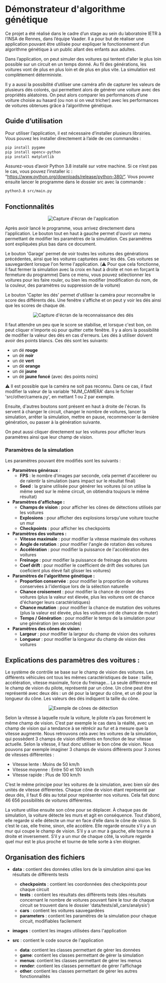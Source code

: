 # Démonstrateur d'algorithme génétique

Ce projet a été réalisé dans le cadre d’un stage au sein du laboratoire IETR à l’INSA de Rennes, dans l’équipe Vaader.
Il a pour but de réaliser une application pouvant être utilisée pour expliquer le fonctionnement d’un algorithme 
génétique à un public allant des enfants aux adultes.

Dans l’application, on peut simuler des voitures qui tentent d’aller le plus loin possible sur un circuit en un temps 
donné. Au fil des générations, les voitures vont de plus en plus loin et de plus en plus vite. La simulation est complètement déterministe.

Il y a aussi la possibilité d’utiliser une caméra afin de capturer les valeurs de plusieurs dés colorés, qui permettent
alors de générer une voiture avec des propriétés aléatoires. On peut alors comparer les performances d’une voiture 
choisie au hasard (ou non si on veut tricher) avec les performances de voitures obtenues grâce à 
l’algorithme génétique.



## Guide d’utilisation

Pour utiliser l’application, il est nécessaire d’installer plusieurs librairies. Vous pouvez les installer directement à l’aide de ces commandes :
```bash
pip install pygame
pip install opencv-python
pip install matplotlib
```
Assurez-vous d’avoir Python 3.8 installé sur votre machine. 
Si ce n’est pas le cas, vous pouvez l’installer ic : “https://www.python.org/downloads/release/python-380/”.
Vous pouvez ensuite lancer le programme dans le dossier src avec la commande :

```bash
python3.8 src/main.py
```

## Fonctionnalités

<p align="center">
  <img src="/images/menu.png" alt="Capture d'écran de l'application">
</p>

Après avoir lancé le programme, vous arrivez directement dans l'application. Le bouton tout en haut à gauche permet
d'ouvrir un menu permettant de modifier les paramètres de la simulation. Ces paramètres sont expliquées plus bas dans 
ce document.

Le bouton 'Garage' permet de voir toutes les voitures des générations précédentes, ainsi que les voitures capturées 
avec les dés. Ces voitures se sauvegardent lorsque l'on ferme l'application. (⚠️ Pour que cela fonctionne, il faut 
fermer la simulation avec la croix en haut à droite et non en forçant la fermeture du programme) Dans ce menu, vous 
pouvez sélectionner les voitures pour les faire rouler, ou bien les modifier (modification du nom,
de la couleur, des paramètres ou suppression de la voiture)

Le bouton 'Capter les dés' permet d'utiliser la caméra pour reconnaître le score des différents dés. Une fenêtre 
s'affiche  et on peut y voir les dés ainsi que les scores de chaque dé.

<p align="center">
  <img src="/images/dice.png" alt="Capture d'écran de la reconnaissance des dés">
</p>

Il faut attendre un peu que le score se stabilise, et lorsque c'est bon, on peut cliquer n'importe où pour quitter
cette fenêtre. Il y a alors la possibilité de modifier la valeur des dés en cas d'erreurs. Les dés à utiliser doivent
avoir des points blancs. Ces dés sont les suivants:
- un dé **rouge**
- un dé **noir**
- un dé **vert**
- un dé **orange**
- un dé **jaune**
- un dé **jaune foncé** (avec des points noirs)

⚠️ Il est possible que la caméra ne soit pas reconnu. Dans ce cas, il faut modifier la valeur de la variable 
'NUM_CAMERA' dans le fichier 'src/other/camera.py', en mettant 1 ou 2 par exemple.

Ensuite, d'autres boutons sont présent en haut à droite de l'écran. Ils servent à changer le circuit, changer le nombre
de voitures, lancer la simulation, arrêter la simulation, mettre en pause, recommencer la dernière génération, ou 
passer à la génération suivante.

On peut aussi cliquer directement sur les voitures pour afficher leurs paramètres ainsi que leur champ de vision.

### Paramètres de la simulation

Les paramètres pouvant être modifiés sont les suivants :
- **Paramètres généraux** :
  - **FPS** : le nombre d'images par seconde, cela permet d'accélerer ou de ralentir la simulation (sans impact sur le
  résultat final)
  - **Seed** : la graine utilisée pour générer les voitures (si on utilise la même seed sur le même circuit, on obtiendra
  toujours le même résultat)
- **Paramètres d'affichage :**
  - **Champs de vision** : pour afficher les cônes de détections utilisés par les voitures
  - **Explosions** : pour afficher des explosions lorsqu'une voiture touche un mur
  - **Checkpoints** : pour afficher les checkpoints
- **Paramètres des voitures :**
  - **Vitesse maximale** : pour modifier la vitesse maximale des voitures
  - **Angle de rotation** : pour modifier l'angle de rotation des voitures
  - **Accélération** : pour modifier la puissance de l'accélération des voitures
  - **Freinage** : pour modifier la puissance de freinage des voitures
  - **Coef drift** : pour modifier le coefficient de drift des voitures (un coeficient plus élevé fait glisser les
  voitures)
- **Paramètres de l'algorithme génétique :**
  - **Proportion conservée** : pour modifier la proportion de voitures conservées à l'identique lors de la sélection
  naturelle
  - **Chance croisement** : pour modifier la chance de croiser des voitures (plus la valeur est élevée, plus les voitures
  ont de chance d'échanger leurs caractéristiques)
  - **Chance mutation** : pour modifier la chance de mutation des voitures (plus la valeur est élevée, plus les voitures
  ont de chance de muter)
  - **Temps / Génération** : pour modifier le temps de la simulation pour une génération (en secondes)
- **Paramètres des cônes de vision :**
  - **Largeur** : pour modifier la largeur du champ de vision des voitures
  - **Longueur** : pour modifier la longueur du champ de vision des voitures


## Explications des paramètres des voitures :

Le système de contrôle se base sur le champ de vision des voitures. Les différents véhicules ont tous les mêmes 
caractéristiques de base : taille, accélération, vitesse maximale, force du freinage… La seule différence est le 
champ de vision du pilote, représenté par un cône. Un cône peut être représenté avec deux dés : un dé pour la largeur
du cône, et un dé pour la longueur du cône. Les valeurs des dés indiquent la taille du cône.

<p align="center">
  <img src="/images/cones.png" alt="Exemple de cônes de détection">
</p>

Selon la vitesse à laquelle roule la voiture, le pilote n’a pas forcément le même champ de vision. C’est par 
exemple le cas dans la réalité, avec un champ de vision qui a tendance à se rétrécir au fur et à mesure que la 
vitesse augmente. Nous retrouvons cela avec les voitures de la simulation, qui possèdent 3 champs de vision différents 
en fonction de leur vitesse actuelle. Selon la vitesse, il faut donc utiliser le bon cône de vision. Nous pouvons 
par exemple imaginer 3 champs de visions différents pour 3 zones de vitesses différentes :
- Vitesse lente : Moins de 50 km/h
- Vitesse moyenne : Entre 50 et 100 km/h
- Vitesse rapide : Plus de 100 km/h

C’est le même principe pour les voitures de la simulation, avec bien sûr des unités de vitesse différentes. Chaque 
cône de vision étant représenté par deux dés, il faut 6 dés au total pour représenter nos voitures. Cela fait 
donc 46 656 possibilités de voitures différentes.

La voiture utilise ensuite son cône pour se déplacer. À chaque pas de simulation, la voiture détecte les murs et 
agit en conséquence. Tout d’abord, elle regarde si elle détecte un mur en face d’elle dans le cône de vision. Si
c’est le cas, elle freine, sinon, elle accélère. Elle regarde ensuite s’il y a un mur qui coupe le champ de vision. 
S’il y a un mur à gauche, elle tourne à droite et inversement. S’il y a un mur de chaque côté, la voiture regarde 
quel mur est le plus proche et tourne de telle sorte à s’en éloigner.


## Organisation des fichiers

- **data** : contient des données utiles lors de la simulation ainsi que les résultats de différents tests
    - **checkpoints** : contient les coordonnées des checkpoints pour chaque circuit
    - **tests** : contient les résultats des différents tests (des résultats concernant le nombre de voitures pouvant 
faire le tour de chaque circuit se trouvent dans le dossier 'data/tests/all_cars/analysis')
    - **cars** : contient les voitures sauvegardées
    - **parameters** : contient les paramètres de la simulation pour chaque circuit, modifiables facilement
  

- **images** : contient les images utilisées dans l'application


- **src** : contient le code source de l'application
    - **data**: contient les classes permettant de gérer les données
    - **game**: contient les classes permettant de gérer la simulation
    - **menus**: contient les classes permettant de gérer les menus
    - **render**: contient les classes permettant de gérer l'affichage
    - **other**: contient les classes permettant de gérer les autres fonctionnalités